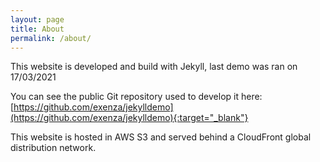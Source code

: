 ```yaml
---
layout: page
title: About
permalink: /about/
---
```


This website is developed and build with Jekyll, last demo was ran on 17/03/2021

You can see the public Git repository used to develop it here:
[https://github.com/exenza/jekylldemo](https://github.com/exenza/jekylldemo){:target="_blank"}

This website is hosted in AWS S3 and served behind a CloudFront global distribution network.
